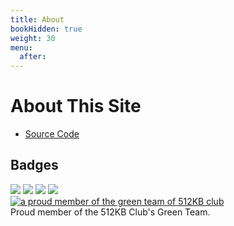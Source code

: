 ```yaml
---
title: About
bookHidden: true
weight: 30
menu:
  after:
---
```


# About This Site

- [Source Code](https://github.com/datastring/forgetful-notes)

## Badges

<img src="https://img.shields.io/github/last-commit/datastring/forgetful-notes?style=for-the-badge" />
<img src="https://img.shields.io/github/deployments/datastring/forgetful-notes/github-pages?style=for-the-badge" />
<img src="https://img.shields.io/github/repo-size/datastring/forgetful-notes?style=for-the-badge" />
<img src="https://img.shields.io/github/languages/code-size/datastring/forgetful-notes?style=for-the-badge" />
<div class="trigger"><a href="https://512kb.club"><img src="/svg/green-team.svg" alt="a proud member of the green team of 512KB club" /></a></div>
<div class="hide">Proud member of the 512KB Club's Green Team.</div>
